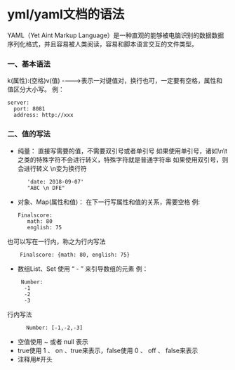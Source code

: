 # yml/yaml文档的语法

YAML（Yet Aint Markup Language）是一种直观的能够被电脑识别的数据数据序列化格式，并且容易被人类阅读，容易和脚本语言交互的文件类型。
### 一、基本语法
 k(属性):(空格)v(值) ---->表示一对键值对，换行也可，一定要有空格，属性和值区分大小写。
例：

    server:
      port: 8081
	  address: http://xxx

### 二、值的写法
 * 纯量：
直接写需要的值，不需要双引号或者单引号
如果使用单引号，诸如\n\t之类的特殊字符不会进行转义，特殊字符就是普通字符串
如果使用双引号，则会进行转义 \n变为换行符

		
	      'date: 2018-09-07'
	      "ABC \n DFE"



 * 对象、Map(属性和值)：
在下一行写属性和值的关系，需要空格
例:



       Finalscore:
		  math: 80
		  english: 75



也可以写在一行内，称之为行内写法


        Finalscore: {math: 80, english: 75}

		
 * 数组List、Set
使用 “ - ” 来引导数组的元素
例：

    
		Number:
		 -1
		 -2
		 -3

行内写法

          Number: [-1,-2,-3]


 *  空值使用 ~ 或者 null 表示
 *  true使用 1 、 on 、true来表示，false使用 0 、 off 、 false来表示
 *  注释用#开头